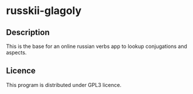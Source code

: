 # russkii-glagoly

## Description
This is the base for an online russian verbs app to lookup conjugations and aspects.

## Licence
This program is distributed under GPL3 licence.
